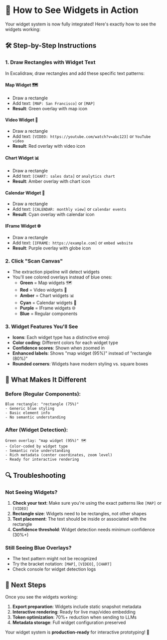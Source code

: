 # 🎨 How to See Widgets in Action

Your widget system is now fully integrated! Here's exactly how to see the widgets working:

## 🛠️ **Step-by-Step Instructions**

### 1. **Draw Rectangles with Widget Text**
In Excalidraw, draw rectangles and add these specific text patterns:

#### **Map Widget** 🗺️
- Draw a rectangle
- Add text: `[MAP: San Francisco]` or `[MAP]`
- **Result**: Green overlay with map icon

#### **Video Widget** 🎥  
- Draw a rectangle
- Add text: `[VIDEO: https://youtube.com/watch?v=abc123]` or `YouTube video`
- **Result**: Red overlay with video icon

#### **Chart Widget** 📊
- Draw a rectangle  
- Add text: `[CHART: sales data]` or `analytics chart`
- **Result**: Amber overlay with chart icon

#### **Calendar Widget** 📅
- Draw a rectangle
- Add text: `[CALENDAR: monthly view]` or `calendar events`
- **Result**: Cyan overlay with calendar icon

#### **IFrame Widget** 🌐
- Draw a rectangle
- Add text: `[IFRAME: https://example.com]` or `embed website`
- **Result**: Purple overlay with globe icon

### 2. **Click "Scan Canvas"**
- The extraction pipeline will detect widgets
- You'll see colored overlays instead of blue ones:
  - **Green** = Map widgets 🗺️
  - **Red** = Video widgets 🎥
  - **Amber** = Chart widgets 📊
  - **Cyan** = Calendar widgets 📅
  - **Purple** = IFrame widgets 🌐
  - **Blue** = Regular components

### 3. **Widget Features You'll See**
- **Icons**: Each widget type has a distinctive emoji
- **Color coding**: Different colors for each widget type
- **Confidence scores**: Shown when zoomed in
- **Enhanced labels**: Shows "map widget (95%)" instead of "rectangle (80%)"
- **Rounded corners**: Widgets have modern styling vs. square boxes

## 🎯 **What Makes It Different**

### **Before (Regular Components):**
```
Blue rectangle: "rectangle (75%)"
- Generic blue styling
- Basic element info
- No semantic understanding
```

### **After (Widget Detection):**
```
Green overlay: "map widget (95%)" 🗺️
- Color-coded by widget type
- Semantic role understanding  
- Rich metadata (center coordinates, zoom level)
- Ready for interactive rendering
```

## 🔍 **Troubleshooting**

### **Not Seeing Widgets?**
1. **Check your text**: Make sure you're using the exact patterns like `[MAP]` or `[VIDEO]`
2. **Rectangle size**: Widgets need to be rectangles, not other shapes
3. **Text placement**: The text should be inside or associated with the rectangle
4. **Confidence threshold**: Widget detection needs minimum confidence (30%+)

### **Still Seeing Blue Overlays?**
- The text pattern might not be recognized
- Try the bracket notation: `[MAP]`, `[VIDEO]`, `[CHART]`
- Check console for widget detection logs

## 🚀 **Next Steps**

Once you see the widgets working:
1. **Export preparation**: Widgets include static snapshot metadata
2. **Interactive rendering**: Ready for live map/video embedding
3. **Token optimization**: 70%+ reduction when sending to LLMs
4. **Metadata storage**: Full widget configuration preserved

Your widget system is **production-ready** for interactive prototyping! 🎉